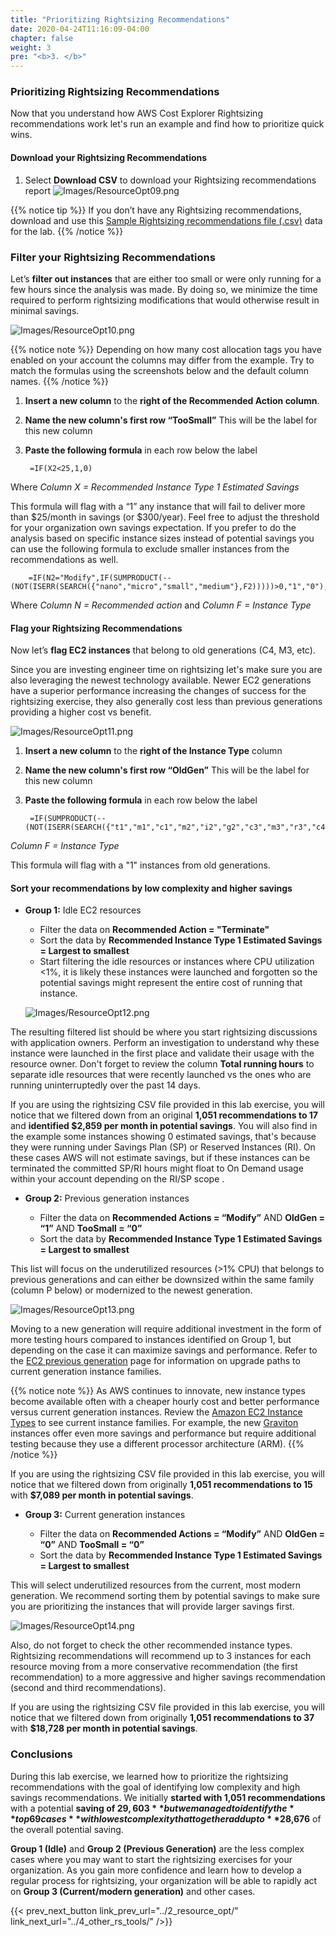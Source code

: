 ```yaml
---
title: "Prioritizing Rightsizing Recommendations"
date: 2020-04-24T11:16:09-04:00
chapter: false
weight: 3
pre: "<b>3. </b>"
---
```


### Prioritizing Rightsizing Recommendations
Now that you understand how AWS Cost Explorer Rightsizing recommendations work let's run an example and find how to prioritize quick wins.

#### Download your Rightsizing Recommendations

1. Select **Download CSV** to download your Rightsizing recommendations report
![Images/ResourceOpt09.png](/Cost/100_AWS_Resource_Optimization/Images/ResourceOpt09.png?classes=lab_picture_small)

{{% notice tip %}}
If you don’t have any Rightsizing recommendations, download and use this [Sample Rightsizing recommendations file (.csv)](/Cost/100_AWS_Resource_Optimization/Code/WALAB-ec2-rightsizing-recommendations.csv) data for the lab.
{{% /notice %}}


### Filter your Rightsizing Recommendations 
Let’s **filter out instances** that are either too small or were only running for a few hours since the analysis was made. By doing so, we minimize the time required to perform rightsizing modifications that would otherwise result in minimal savings.

![Images/ResourceOpt10.png](/Cost/100_AWS_Resource_Optimization/Images/ResourceOpt10.png?classes=lab_picture_small)

{{% notice note %}}
Depending on how many cost allocation tags you have enabled on your account the columns may differ from the example. Try to match the formulas using the screenshots below and the default column names.
{{% /notice %}}

1. **Insert a new column** to the **right of the Recommended Action column**. 

2. **Name the new column's first row “TooSmall”** 
This will be the label for this new column

3. **Paste the following formula** in each row below the label 

		=IF(X2<25,1,0)
Where *Column X = Recommended Instance Type 1 Estimated Savings*

This formula will flag with a “1” any instance that will fail to deliver more than $25/month in savings (or $300/year). Feel free to adjust the threshold for your organization own savings expectation. If you prefer to do the analysis based on specific instance sizes instead of potential savings you can use the following formula to exclude smaller instances from the recommendations as well.

		=IF(N2="Modify",IF(SUMPRODUCT(--(NOT(ISERR(SEARCH({"nano","micro","small","medium"},F2)))))>0,"1","0"),"0")
Where *Column N = Recommended action* and *Column F = Instance Type*

#### Flag your Rightsizing Recommendations
Now let’s **flag EC2 instances** that belong to old generations (C4, M3, etc).

Since you are investing engineer time on rightsizing let's make sure you are also leveraging the newest technology available. Newer EC2 generations have a superior performance increasing the changes of success for the rightsizing exercise, they also generally cost less than previous generations providing a higher cost vs benefit.

![Images/ResourceOpt11.png](/Cost/100_AWS_Resource_Optimization/Images/ResourceOpt11.png?classes=lab_picture_small)

1. **Insert a new column** to the **right of the Instance Type** column

2. **Name the new column's first row “OldGen”** 
This will be the label for this new column

3. **Paste the following formula** in each row below the label

		=IF(SUMPRODUCT(--(NOT(ISERR(SEARCH({"t1","m1","c1","m2","i2","g2","c3","m3","r3","c4","m4","r4","cr1","hs1"},F2)))))>0,"1","0")

*Column F = Instance Type*

This formula will flag with a "1" instances from old generations.

#### Sort your recommendations by low complexity and higher savings

- **Group 1:** Idle EC2 resources

	- Filter the data on **Recommended Action = "Terminate"**
	- Sort the data by **Recommended Instance Type 1 Estimated Savings = Largest to smallest**
	- Start filtering the idle resources or instances where CPU utilization <1%, it is likely these instances were launched and forgotten so the potential savings might represent the entire cost of running that instance.

	![Images/ResourceOpt12.png](/Cost/100_AWS_Resource_Optimization/Images/ResourceOpt12.png?classes=lab_picture_small)

The resulting filtered list should be where you start rightsizing discussions with application owners. Perform an investigation to understand why these instance were launched in the first place and validate their usage with the resource owner. Don't forget to review the column **Total running hours** to separate idle resources that were recently launched vs the ones who are running uninterruptedly over the past 14 days.

If you are using the rightsizing CSV file provided in this lab exercise, you will notice that we filtered down from an original **1,051 recommendations to 17** and **identified $2,859 per month in potential savings**. You will also find in the example some instances showing 0 estimated savings, that's because they were running under Savings Plan (SP) or Reserved Instances (RI). On these cases AWS will not estimate savings, but if these instances can be terminated the committed SP/RI hours might float to On Demand usage within your account depending on the RI/SP scope	.

- **Group 2:** Previous generation instances

	- Filter the data on **Recommended Actions = “Modify”** AND **OldGen = “1”** AND **TooSmall = “0”**
	- Sort the data by **Recommended Instance Type 1 Estimated Savings = Largest to smallest**

This list will focus on the underutilized resources (>1% CPU) that belongs to previous generations and can either be downsized within the same family (column P below) or modernized to the newest generation.

![Images/ResourceOpt13.png](/Cost/100_AWS_Resource_Optimization/Images/ResourceOpt13.png?classes=lab_picture_small)

Moving to a new generation will require additional investment in the form of more testing hours compared to instances identified on Group 1, but depending on the case it can maximize savings and performance. Refer to the [EC2 previous generation](https://aws.amazon.com/ec2/previous-generation/) page for information on upgrade paths to current generation instance families.

{{% notice note %}}
As AWS continues to innovate, new instance types become available often with a cheaper hourly cost and better performance versus current generation instances. Review the [Amazon EC2 Instance Types](https://aws.amazon.com/ec2/instance-types/) to see current instance families. For example, the new [Graviton](https://aws.amazon.com/ec2/graviton/) instances offer even more savings and performance but require additional testing because they use a different processor architecture (ARM).
{{% /notice %}}

If you are using the rightsizing CSV file provided in this lab exercise, you will notice that we filtered down from originally **1,051 recommendations to 15** with **$7,089 per month in potential savings**.

- **Group 3:** Current generation instances

	- Filter the data on **Recommended Actions = “Modify”** AND **OldGen = “0”** AND **TooSmall = “0”**
	- Sort the data by **Recommended Instance Type 1 Estimated Savings = Largest to smallest**

This will select underutilized resources from the current, most modern generation. We recommend sorting them by potential savings to make sure you are prioritizing the instances that will provide larger savings first.

![Images/ResourceOpt14.png](/Cost/100_AWS_Resource_Optimization/Images/ResourceOpt14.png?classes=lab_picture_small)

Also, do not forget to check the other recommended instance types. Rightsizing recommendations will recommend up to 3 instances for each resource moving from a more conservative recommendation (the first recommendation) to a more aggressive and higher savings recommendation (second and third recommendations).

If you are using the rightsizing CSV file provided in this lab exercise, you will notice that we filtered down from originally **1,051 recommendations to 37** with **$18,728 per month in potential savings**.

### Conclusions

During this lab exercise, we learned how to prioritize the rightsizing recommendations with the goal of identifying low complexity and high savings recommendations. We initially **started with 1,051 recommendations** with a potential **saving of $29,603** but we managed to identify the **top 69 cases** with lowest complexity that together add up to **$28,676** of the overall potential saving.

**Group 1 (Idle)** and **Group 2 (Previous Generation)** are the less complex cases where you may want to start the rightsizing exercises for your organization. As you gain more confidence and learn how to develop a regular process for rightsizing, your organization will be able to rapidly act on **Group 3 (Current/modern generation)** and other cases.

{{< prev_next_button link_prev_url="../2_resource_opt/" link_next_url="../4_other_rs_tools/" />}}
